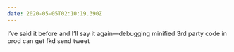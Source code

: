 ```yaml
---
date: 2020-05-05T02:10:19.390Z
---
```

I’ve said it before and I’ll say it again—debugging minified 3rd party code in prod can get fkd send tweet
